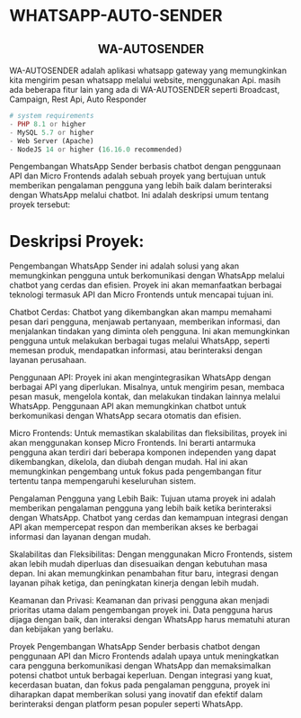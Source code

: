 # WHATSAPP-AUTO-SENDER
## <center>WA-AUTOSENDER</center>

WA-AUTOSENDER adalah aplikasi whatsapp gateway yang memungkinkan kita mengirim pesan whatsapp melalui website, menggunakan Api. masih ada beberapa fitur lain yang ada di WA-AUTOSENDER seperti Broadcast, Campaign, Rest Api, Auto Responder
<br>

```php
# system requirements
- PHP 8.1 or higher
- MySQL 5.7 or higher
- Web Server (Apache)
- NodeJS 14 or higher (16.16.0 recommended)
```

Pengembangan WhatsApp Sender berbasis chatbot dengan penggunaan API dan Micro Frontends adalah sebuah proyek yang bertujuan untuk memberikan pengalaman pengguna yang lebih baik dalam berinteraksi dengan WhatsApp melalui chatbot. Ini adalah deskripsi umum tentang proyek tersebut:

# Deskripsi Proyek:
Pengembangan WhatsApp Sender ini adalah solusi yang akan memungkinkan pengguna untuk berkomunikasi dengan WhatsApp melalui chatbot yang cerdas dan efisien. Proyek ini akan memanfaatkan berbagai teknologi termasuk API dan Micro Frontends untuk mencapai tujuan ini.

Chatbot Cerdas: Chatbot yang dikembangkan akan mampu memahami pesan dari pengguna, menjawab pertanyaan, memberikan informasi, dan menjalankan tindakan yang diminta oleh pengguna. Ini akan memungkinkan pengguna untuk melakukan berbagai tugas melalui WhatsApp, seperti memesan produk, mendapatkan informasi, atau berinteraksi dengan layanan perusahaan.

Penggunaan API: Proyek ini akan mengintegrasikan WhatsApp dengan berbagai API yang diperlukan. Misalnya, untuk mengirim pesan, membaca pesan masuk, mengelola kontak, dan melakukan tindakan lainnya melalui WhatsApp. Penggunaan API akan memungkinkan chatbot untuk berkomunikasi dengan WhatsApp secara otomatis dan efisien.

Micro Frontends: Untuk memastikan skalabilitas dan fleksibilitas, proyek ini akan menggunakan konsep Micro Frontends. Ini berarti antarmuka pengguna akan terdiri dari beberapa komponen independen yang dapat dikembangkan, dikelola, dan diubah dengan mudah. Hal ini akan memungkinkan pengembang untuk fokus pada pengembangan fitur tertentu tanpa mempengaruhi keseluruhan sistem.

Pengalaman Pengguna yang Lebih Baik: Tujuan utama proyek ini adalah memberikan pengalaman pengguna yang lebih baik ketika berinteraksi dengan WhatsApp. Chatbot yang cerdas dan kemampuan integrasi dengan API akan mempercepat respon dan memberikan akses ke berbagai informasi dan layanan dengan mudah.

Skalabilitas dan Fleksibilitas: Dengan menggunakan Micro Frontends, sistem akan lebih mudah diperluas dan disesuaikan dengan kebutuhan masa depan. Ini akan memungkinkan penambahan fitur baru, integrasi dengan layanan pihak ketiga, dan peningkatan kinerja dengan lebih mudah.

Keamanan dan Privasi: Keamanan dan privasi pengguna akan menjadi prioritas utama dalam pengembangan proyek ini. Data pengguna harus dijaga dengan baik, dan interaksi dengan WhatsApp harus mematuhi aturan dan kebijakan yang berlaku.

Proyek Pengembangan WhatsApp Sender berbasis chatbot dengan penggunaan API dan Micro Frontends adalah upaya untuk meningkatkan cara pengguna berkomunikasi dengan WhatsApp dan memaksimalkan potensi chatbot untuk berbagai keperluan. Dengan integrasi yang kuat, kecerdasan buatan, dan fokus pada pengalaman pengguna, proyek ini diharapkan dapat memberikan solusi yang inovatif dan efektif dalam berinteraksi dengan platform pesan populer seperti WhatsApp.
